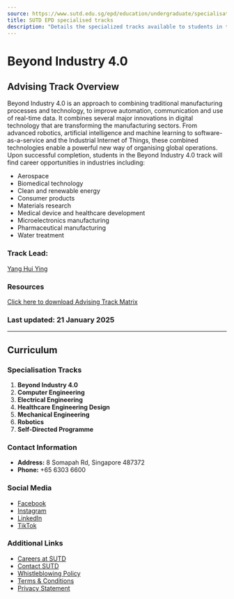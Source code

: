 ```yaml
---
source: https://www.sutd.edu.sg/epd/education/undergraduate/specialisation-tracks/beyond-industry-4-0/#tabs
title: SUTD EPD specialised tracks
description: "Details the specialized tracks available to students in the Engineering Product Development (EPD) pillar."
---
```


# Beyond Industry 4.0

## Advising Track Overview

Beyond Industry 4.0 is an approach to combining traditional manufacturing processes and technology, to improve automation, communication and use of real-time data. It combines several major innovations in digital technology that are transforming the manufacturing sectors. From advanced robotics, artificial intelligence and machine learning to software-as-a-service and the Industrial Internet of Things, these combined technologies enable a powerful new way of organising global operations. Upon successful completion, students in the Beyond Industry 4.0 track will find career opportunities in industries including:

* Aerospace
* Biomedical technology
* Clean and renewable energy
* Consumer products
* Materials research
* Medical device and healthcare development
* Microelectronics manufacturing
* Pharmaceutical manufacturing
* Water treatment

### Track Lead:
[Yang Hui Ying](https://www.sutd.edu.sg/profile/yang-hui-ying)

### Resources
[Click here to download Advising Track Matrix](https://www.sutd.edu.sg/wp-content/uploads/2025/01/EPD-Curriculum-Matrix-Dec-24.pdf)

### Last updated: 21 January 2025

---

## Curriculum

### Specialisation Tracks

1. **Beyond Industry 4.0**
2. **Computer Engineering**
3. **Electrical Engineering**
4. **Healthcare Engineering Design**
5. **Mechanical Engineering**
6. **Robotics**
7. **Self-Directed Programme**

### Contact Information
* **Address:** 8 Somapah Rd, Singapore 487372
* **Phone:** +65 6303 6600

### Social Media
* [Facebook](https://www.facebook.com/sutdsingapore)
* [Instagram](https://www.instagram.com/sutdsg/)
* [LinkedIn](https://www.linkedin.com/school/sutd)
* [TikTok](https://www.tiktok.com/@sutd_sg)

### Additional Links
* [Careers at SUTD](https://careers.sutd.edu.sg/)
* [Contact SUTD](https://contact-us/contact-sutd/)
* [Whistleblowing Policy](https://whistleblowing-policy/)
* [Terms & Conditions](https://terms-and-conditions/)
* [Privacy Statement](https://privacy-statement/)